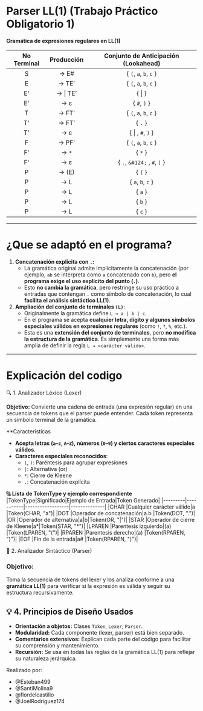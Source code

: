 # Parser LL(1) (Trabajo Práctico Obligatorio 1)  
**Gramática de expresiones regulares en LL(1)**

| No Terminal   | Producción             | Conjunto de Anticipación (Lookahead)       |
|:-------------:|:----------------------:|:------------------------------------------:|
| S             | → E#                   | { `(`, `a`, `b`, `c` }                     |
| E             | → TE'                  | { `(`, `a`, `b`, `c` }                     |
| E'            | → &#124; TE’           | { &#124; }                                 |
| E'            | → ε                    | { `#`, `)` }                               |
| T             | → FT'                  | { `(`, `a`, `b`, `c` }                     |
| T'            | → FT’                  | { `.` }                                    |
| T'            | → ε                    | { &#124; , `#`, `)` }                      |
| F             | → PF'                  | { `(`, `a`, `b`, `c` }                     |
| F'            | → `*`                  | { `*` }                                    |
| F'            | → ε                    | { `.`, `&#124;` , `#`, `)` }               |
| P             | → (E)                  | { `(` }                                    |
| P             | → L                    | { `a`, `b`, `c` }                          |
| P             | → L                    | { `a` }                                    |
| P             | → L                    | { `b` }                                    |
| P             | → L                    | { `c` }                                    |
<hr>

# ¿Que se adaptó en el programa?

1. **Concatenación explicita con `.`:**
   - La gramática original admite implícitamente la concatenación (por ejemplo, `ab` se interpreta como `a` concatenado con `b`), pero **el programa exige el uso explícito del punto (`.`)**.
   - Esto **no cambia la gramática**, pero restringe su uso práctico a entradas que contengan `.` como símbolo de concatenación, lo cual **facilita el análisis sintáctico LL(1)**.
2. **Ampliación del conjunto de terminales `(L)`**:
   - Originalmente la gramática define `L → a | b | c`.
   - En el programa se acepta **cualquier letra, dígito y algunos símbolos especiales válidos en expresiones regulares** (como `!`, `?`, `%`, etc.).
   - Esta es una **extensión del conjunto de terminales**, pero **no modifica la estructura de la gramática**. Es simplemente una forma más amplia de definir la regla `L → <carácter válido>`.
<hr>
     
# Explicación del codigo
🔍 1. Analizador Léxico (Lexer)
     
**Objetivo:**
Convierte una cadena de entrada (una expresión regular) en una secuencia de tokens que el parser puede entender. Cada token representa un símbolo terminal de la gramática.
     
**Caracteristicas
- **Acepta letras (`a`–`z`, `A`–`Z`), números (`0`–`9`) y ciertos caracteres especiales válidos**.
- **Caracteres especiales reconocidos**:
  - `(`, `)`: Paréntesis para agrupar expresiones
  - `|`: Alternativa (or)
  - `*`: Cierre de Kleene
  - `.`: Concatenación explícita

🔠 **Lista de TokenType y ejemplo correspondiente**
|TokenType|Significado|Ejemplo de Entrada|Token Generado|
|---------|-----------|------------------|--------------|
|CHAR     |Cualquier carácter válido|a   |Token(CHAR, "a")|
|DOT      |Operador de concatenación|a.b |Token(DOT, ".")|
|OR       |Operador de alternativa|a&#124;b|Token(OR, "&#124;")|
|STAR     |Operador de cierre de Kleene|a*|Token(STAR, "*")|
|LPAREN   |Parentesis izquierdo|(a)      |Token(LPAREN, "(")|
|RPAREN   |Parentesis derecho|(a)        |Token(RPAREN, ")")|
|EOF      |Fin de la entrada|a#          |Token(RPAREN, ")")|

📘 2. Analizador Sintáctico (Parser)

### Objetivo:

Toma la secuencia de tokens del lexer y los analiza conforme a una **gramática LL(1)** para verificar si la expresión es válida y seguir su estructura recursivamente.

## 💡 4. **Principios de Diseño Usados**

- **Orientación a objetos:** Clases `Token`, `Lexer`, `Parser`.
- **Modularidad:** Cada componente (lexer, parser) está bien separado.
- **Comentarios extensivos:** Explican cada parte del código para facilitar su comprensión y mantenimiento.
- **Recursión:** Se usa en todas las reglas de la gramática LL(1) para reflejar su naturaleza jerárquica.

Realizado por: 
  - @Esteban499
  - @SantiMolina9
  - @flordelcastillo
  - @JoelRodriguez174
